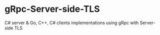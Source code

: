 # gRpc-Server-side-TLS
C# server  &amp; Go, C++, C#  clients implementations using gRpc with Server-side TLS
